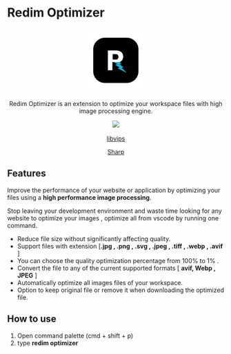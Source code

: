 # Redim Optimizer

<div align="center">
    <img src="images/Redim_logo.png"  >
</div>

<p style="text-align:center">
    Redim Optimizer is an extension to optimize your workspace files with high image processing engine.
</p>

<p style="text-align:center">
<img src="https://img.shields.io/badge/powered%20by-libvips-blue">
</p>
<div align="center"> 

[libvips](https://github.com/libvips/libvips) 

[Sharp](https://github.com/lovell/sharp) 

</div>



## Features
Improve the performance of your website or application by optimizing your files using a **high performance image processing**.

Stop leaving your development environment and waste time looking for any website to optimize your images ,  optimize all from vscode by running one command.

-  Reduce file size without significantly affecting quality.
- Support files with extension [**.jpg , .png , .svg , .jpeg , .tiff , .webp , .avif** ]
- You can choose the  quality optimization percentage from 100% to 1% .
- Convert the file  to any of the  current supported formats [ **avif, Webp , JPEG** ]
- Automatically optimize all images files of your workspace.
- Option to keep original file or remove it when downloading the optimized file.



## How to use

1. Open command palette (cmd + shift + p)
2. type **redim optimizer**




